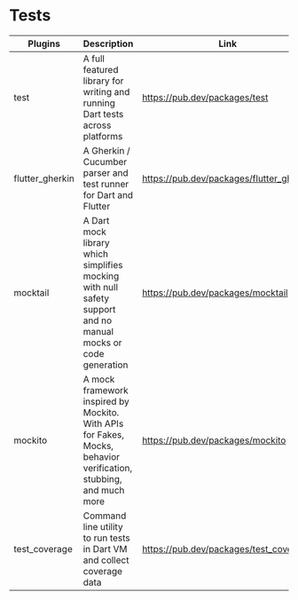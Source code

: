 # Tests

| Plugins | Description | Link | Comments |
| --- | --- | --- | --- |
| test | A full featured library for writing and running Dart tests across platforms | https://pub.dev/packages/test |
| flutter_gherkin | A Gherkin / Cucumber parser and test runner for Dart and Flutter | https://pub.dev/packages/flutter_gherkin |
| mocktail | A Dart mock library which simplifies mocking with null safety support and no manual mocks or code generation | https://pub.dev/packages/mocktail |
| mockito | A mock framework inspired by Mockito. With APIs for Fakes, Mocks, behavior verification, stubbing, and much more | https://pub.dev/packages/mockito |
| test_coverage | Command line utility to run tests in Dart VM and collect coverage data | https://pub.dev/packages/test_coverage |
